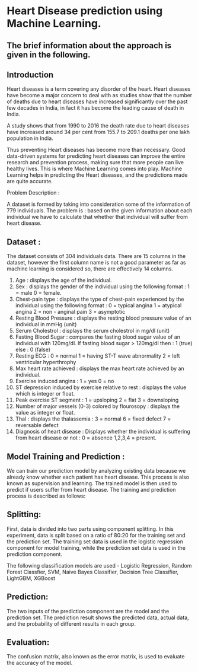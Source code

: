 # Heart Disease prediction using Machine Learning.

## The brief information about the approach is given in the following.

## Introduction

Heart diseases is a term covering any disorder of the heart.
Heart diseases have become a major concern to deal with as studies show that the number of deaths due to heart diseases have increased significantly over the past few decades in India, in fact it has become the leading cause of death in India.

A study shows that from 1990 to 2016 the death rate due to heart diseases have increased around 34 per cent from 155.7 to 209.1 deaths per one lakh population in India.

Thus preventing Heart diseases has become more than necessary.
Good data-driven systems for predicting heart diseases can improve the entire research and prevention process, making sure that more people can live healthy lives.
This is where Machine Learning comes into play.
Machine Learning helps in predicting the Heart diseases, and the predictions made are quite accurate.

Problem Description :

A dataset is formed by taking into consideration some of the information of 779 individuals.
The problem is : based on the given information about each individual we have to calculate that whether that individual will suffer from heart disease.

## Dataset :

The dataset consists of 304 individuals data.
There are 15 columns in the dataset, however the first column name is not a good parameter as far as machine learning is considered so, there are effectively 14 columns.

1.	Age : displays the age of the individual.
2.	Sex : displays the gender of the individual using the following   format : 1 = male
          0 = female.
3.	Chest-pain type : displays the type of chest-pain experienced by the individual using the following format :
           0 = typical angina
           1 = atypical angina
           2 = non - anginal pain
           3 = asymptotic
4.	Resting Blood Pressure : displays the resting blood pressure value of an individual in mmHg (unit)
5.	Serum Cholestrol : displays the serum cholestrol in mg/dl (unit)
6.	Fasting Blood Sugar : compares the fasting blood sugar value of an individual with 120mg/dl. 
   If fasting blood sugar > 120mg/dl then : 1  (true)
                                else : 0   (false)
7.	Resting ECG : 
              0 = normal
              1 = having ST-T wave abnormality
              2 = left ventricular hyperthrophy
8.	Max heart rate achieved : displays the max heart rate achieved by an individual.
9.	Exercise induced angina : 
              1 = yes
              0 = no
10.	ST depression induced by exercise relative to rest : displays the value which is integer or float.
11.	Peak exercise ST segment : 
              1 = upsloping
              2 = flat
              3 = downsloping
12.	Number of major vessels (0-3) colored by flourosopy : displays the value as integer or float.
13.	Thal : displays the thalassemia : 
              3 = normal
              6 = fixed defect
              7 = reversable defect
14.	Diagnosis of heart disease : Displays whether the individual is suffering from heart disease or not : 
              0 = absence
              1,2,3,4 = present.

## Model Training and Prediction : 
We can train our prediction model by analyzing existing data because we already know whether each patient has heart disease. This process is also known as supervision and learning. The trained model is then used to predict if users suffer from heart disease. The training and prediction process is described as follows:

## Splitting: 
First, data is divided into two parts using component splitting. In this experiment, data is split based on a ratio of 80:20 for the training set and the prediction set. The training set data is used in the logistic regression component for model training, while the prediction set data is used in the prediction component.

The following classification models are used - Logistic Regression, Random Forest Classfier, SVM, Naive Bayes Classifier, Decision Tree Classifier, LightGBM, XGBoost

## Prediction:
The two inputs of the prediction component are the model and the prediction set. The prediction result shows the predicted data, actual data, and the probability of different results in each group.

## Evaluation: 
The confusion matrix, also known as the error matrix, is used to evaluate the accuracy of the model.
